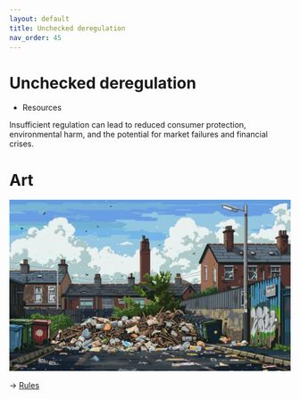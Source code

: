 ```yaml
---
layout: default
title: Unchecked deregulation
nav_order: 45
---
```


# Unchecked deregulation


* Resources

Insufficient regulation can lead to reduced consumer protection, environmental harm, and the potential for market failures and financial crises. 

# Art

![](art/eDer.png)


-> [Rules](rules.md)
